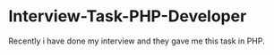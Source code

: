 # Interview-Task-PHP-Developer
Recently i have done my interview and they gave me this task in PHP.
